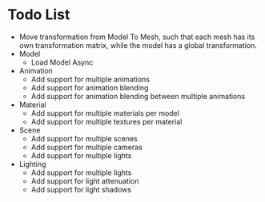 # Todo List

- Move transformation from Model To Mesh, such that each mesh has its own transformation matrix, while the model has a global transformation.
- Model
	- Load Model Async
- Animation
	- Add support for multiple animations
	- Add support for animation blending
	- Add support for animation blending between multiple animations
- Material
	- Add support for multiple materials per model
	- Add support for multiple textures per material
- Scene
	- Add support for multiple scenes
	- Add support for multiple cameras
	- Add support for multiple lights
- Lighting
	- Add support for multiple lights
	- Add support for light attenuation
	- Add support for light shadows